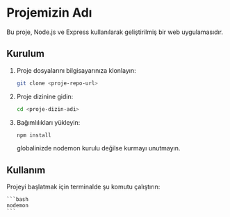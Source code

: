# Projemizin Adı

Bu proje, Node.js ve Express kullanılarak geliştirilmiş bir web uygulamasıdır.

## Kurulum

1. Proje dosyalarını bilgisayarınıza klonlayın:

   ```bash
   git clone <proje-repo-url>
   ```

2. Proje dizinine gidin:

   ```bash
   cd <proje-dizin-adi>
   ```

3. Bağımlılıkları yükleyin:

   ```bash
   npm install

   ```

   globalinizde nodemon kurulu değilse kurmayı unutmayın.

## Kullanım

Projeyi başlatmak için terminalde şu komutu çalıştırın:

    ```bash
    nodemon
    ```

